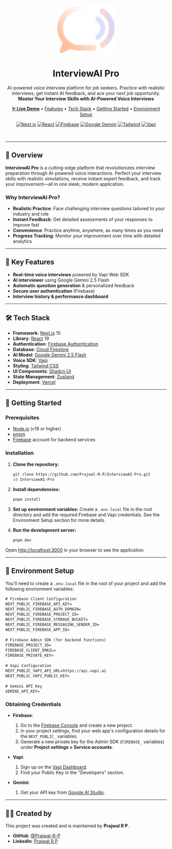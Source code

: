 <p align="center">
  <img src="public/logo.svg" alt="InterviewAI Pro Logo" width="180"/>
</p>

<h1 align="center">InterviewAI Pro</h1>

<p align="center">
  AI-powered voice interview platform for job seekers. Practice with realistic interviews, get instant AI feedback, and ace your next job opportunity.
  <br />
  <b>Master Your Interview Skills with AI-Powered Voice Interviews</b>
</p>

<p align="center">
  <a href="https://interview-ai-pro.vercel.app"><strong>✨ Live Demo</strong></a> •
  <a href="#-key-features">Features</a> •
  <a href="#-tech-stack">Tech Stack</a> •
  <a href="#-getting-started">Getting Started</a> •
  <a href="#-environment-setup">Environment Setup</a>
</p>

<p align="center">
  <a href="https://nextjs.org"><img src="https://img.shields.io/badge/Next.js-15-black?style=flat-square&logo=next.js" alt="Next.js"></a>
  <a href="https://react.dev"><img src="https://img.shields.io/badge/React-19-blue?style=flat-square&logo=react" alt="React"></a>
  <a href="https://firebase.google.com"><img src="https://img.shields.io/badge/Firebase-Auth%20%26%20Firestore-orange?style=flat-square&logo=firebase" alt="Firebase"></a>
  <a href="https://ai.google.dev"><img src="https://img.shields.io/badge/Gemini-2.5_Flash-green?style=flat-square&logo=google" alt="Google Gemini"></a>
  <a href="https://tailwindcss.com"><img src="https://img.shields.io/badge/Tailwind-CSS-38B2AC?style=flat-square&logo=tailwind-css" alt="Tailwind"></a>
  <a href="https://vapi.ai"><img src="https://img.shields.io/badge/Vapi-Web_SDK-purple?style=flat-square" alt="Vapi"></a>
</p>

<br>


---

## 🎯 Overview

**InterviewAI Pro** is a cutting-edge platform that revolutionizes interview preparation through AI-powered voice interactions. Perfect your interview skills with realistic simulations, receive instant expert feedback, and track your improvement—all in one sleek, modern application.

### Why InterviewAI Pro?

- **Realistic Practice**: Face challenging interview questions tailored to your industry and role
- **Instant Feedback**: Get detailed assessments of your responses to improve fast
- **Convenience**: Practice anytime, anywhere, as many times as you need
- **Progress Tracking**: Monitor your improvement over time with detailed analytics

---

## 🚀 Key Features

- **Real-time voice interviews** powered by Vapi Web SDK
- **AI interviewer** using Google Gemini 2.5 Flash
- **Automatic question generation** & personalized feedback
- **Secure user authentication** (Firebase)
- **Interview history & performance dashboard**

---

## 🛠️ Tech Stack

- **Framework**: [Next.js](https://nextjs.org) 15
- **Library**: [React](https://react.dev) 19
- **Authentication**: [Firebase Authentication](https://firebase.google.com/docs/auth)
- **Database**: [Cloud Firestore](https://firebase.google.com/docs/firestore)
- **AI Model**: [Google Gemini 2.5 Flash](https://ai.google.dev)
- **Voice SDK**: [Vapi](https://vapi.ai)
- **Styling**: [Tailwind CSS](https://tailwindcss.com)
- **UI Components**: [Shadcn UI](https://ui.shadcn.com/)
- **State Management**: [Zustand](https://zustand-demo.pmnd.rs/)
- **Deployment**: [Vercel](https://vercel.com)

---

## 🏁 Getting Started

### Prerequisites

- [Node.js](https://nodejs.org/en/) (v18 or higher)
- [pnpm](https://pnpm.io/installation)
- [Firebase](https://firebase.google.com/) account for backend services

### Installation

1.  **Clone the repository:**
    ```bash
    git clone https://github.com/Prajwal-R-P/InterviewAI-Pro.git
    cd InterviewAI-Pro
    ```

2.  **Install dependencies:**
    ```bash
    pnpm install
    ```

3.  **Set up environment variables:**
    Create a `.env.local` file in the root directory and add the required Firebase and Vapi credentials. See the Environment Setup section for more details.

4.  **Run the development server:**
    ```bash
    pnpm dev
    ```

Open [http://localhost:3000](http://localhost:3000) in your browser to see the application.

---

## 🔑 Environment Setup

You'll need to create a `.env.local` file in the root of your project and add the following environment variables:

```env
# Firebase Client Configuration
NEXT_PUBLIC_FIREBASE_API_KEY=
NEXT_PUBLIC_FIREBASE_AUTH_DOMAIN=
NEXT_PUBLIC_FIREBASE_PROJECT_ID=
NEXT_PUBLIC_FIREBASE_STORAGE_BUCKET=
NEXT_PUBLIC_FIREBASE_MESSAGING_SENDER_ID=
NEXT_PUBLIC_FIREBASE_APP_ID=

# Firebase Admin SDK (for backend functions)
FIREBASE_PROJECT_ID=
FIREBASE_CLIENT_EMAIL=
FIREBASE_PRIVATE_KEY=

# Vapi Configuration
NEXT_PUBLIC_VAPI_API_URL=https://api.vapi.ai
NEXT_PUBLIC_VAPI_PUBLIC_KEY=

# Gemini API Key
GEMINI_API_KEY=
```

### Obtaining Credentials

- **Firebase**:
    1.  Go to the [Firebase Console](https://console.firebase.google.com/) and create a new project.
    2.  In your project settings, find your web app's configuration details for the `NEXT_PUBLIC_` variables.
    3.  Generate a new private key for the Admin SDK (`FIREBASE_` variables) under **Project settings > Service accounts**.

- **Vapi**:
    1.  Sign up on the [Vapi Dashboard](https://vapi.ai).
    2.  Find your Public Key in the "Developers" section.

- **Gemini**:
    1.  Get your API key from [Google AI Studio](https://aistudio.google.com/app/apikey).

---

## 🧑‍💻 Created by

This project was created and is maintained by **Prajwal R P**.

- **GitHub**: [@Prajwal-R-P](https://github.com/Alpha-Rp)
- **LinkedIn**: [Prajwal R P](https://www.linkedin.com/in/prajwal-r-p-33b085300/)
